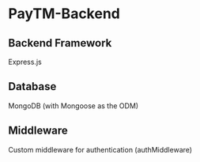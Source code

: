 # PayTM-Backend

## Backend Framework 
Express.js
## Database 
MongoDB (with Mongoose as the ODM)
## Middleware 
Custom middleware for authentication (authMiddleware)
